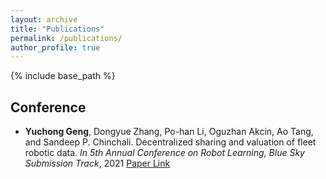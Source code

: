 ```yaml
---
layout: archive
title: "Publications"
permalink: /publications/
author_profile: true
---
```


{% include base_path %}

## Conference

- **Yuchong Geng**, Dongyue Zhang, Po-han Li, Oguzhan Akcin, Ao Tang, and Sandeep P. Chinchali. Decentralized sharing and valuation of fleet robotic data. *In 5th Annual Conference on Robot Learning, Blue Sky Submission Track*, 2021 [Paper Link](https://openreview.net/forum?id=BozDOMTsSNd)